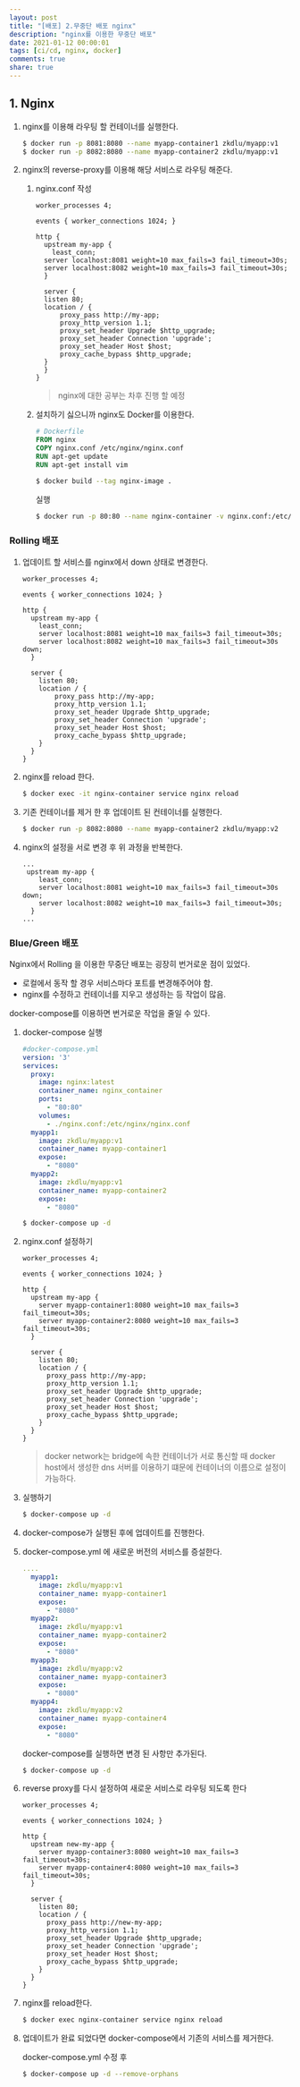 ```yaml
---
layout: post
title: "[배포] 2.무중단 배포 nginx"
description: "nginx를 이용한 무중단 배포"
date: 2021-01-12 00:00:01
tags: [ci/cd, nginx, docker]
comments: true
share: true
---
```


## 1. Nginx

1. nginx를 이용해 라우팅 할 컨테이너를 실행한다.

   ```bash
   $ docker run -p 8081:8080 --name myapp-container1 zkdlu/myapp:v1
   $ docker run -p 8082:8080 --name myapp-container2 zkdlu/myapp:v1
   ```

2. nginx의 reverse-proxy를 이용해 해당 서비스로 라우팅 해준다.

   1. nginx.conf 작성

      ```nginx
      worker_processes 4; 
      
      events { worker_connections 1024; } 
      
      http { 
        upstream my-app { 
          least_conn; 
      	server localhost:8081 weight=10 max_fails=3 fail_timeout=30s; 
      	server localhost:8082 weight=10 max_fails=3 fail_timeout=30s; 
        } 
      	
        server { 
      	listen 80; 
      	location / { 
      		proxy_pass http://my-app; 
      		proxy_http_version 1.1; 
      		proxy_set_header Upgrade $http_upgrade; 
      		proxy_set_header Connection 'upgrade'; 
      		proxy_set_header Host $host; 
      		proxy_cache_bypass $http_upgrade; 
      	} 
        }
      }
      ```

      > nginx에 대한 공부는 차후 진행 할 예정

   2. 설치하기 싫으니까 nginx도 Docker를 이용한다.

      ```dockerfile
      # Dockerfile
      FROM nginx 
      COPY nginx.conf /etc/nginx/nginx.conf
      RUN apt-get update
      RUN apt-get install vim
      ```

      ```bash
      $ docker build --tag nginx-image .
      ```

      실행

      ```bash
      $ docker run -p 80:80 --name nginx-container -v nginx.conf:/etc/nginx/nginx.conf  nginx-image
      ```


### Rolling 배포

1. 업데이트 할 서비스를 nginx에서 down 상태로 변경한다.

   ```nginx
   worker_processes 4; 
   
   events { worker_connections 1024; } 
   
   http { 
     upstream my-app { 
       least_conn; 
       server localhost:8081 weight=10 max_fails=3 fail_timeout=30s; 
       server localhost:8082 weight=10 max_fails=3 fail_timeout=30s down; 
     } 
   
     server { 
       listen 80; 
       location / { 
           proxy_pass http://my-app; 
           proxy_http_version 1.1; 
           proxy_set_header Upgrade $http_upgrade; 
           proxy_set_header Connection 'upgrade'; 
           proxy_set_header Host $host; 
           proxy_cache_bypass $http_upgrade; 
       } 
     }
   }
   ```

2. nginx를 reload 한다.

   ```bash
   $ docker exec -it nginx-container service nginx reload
   ```

3. 기존 컨테이너를 제거 한 후 업데이트 된 컨테이너를 실행한다.

   ```bash
   $ docker run -p 8082:8080 --name myapp-container2 zkdlu/myapp:v2
   ```

4. nginx의 설정을 서로 변경 후 위 과정을 반복한다.

   ```nginx
   ...
    upstream my-app { 
       least_conn; 
       server localhost:8081 weight=10 max_fails=3 fail_timeout=30s down; 
       server localhost:8082 weight=10 max_fails=3 fail_timeout=30s; 
     } 
   ...
   ```

   

### Blue/Green 배포

Nginx에서 Rolling 을 이용한 무중단 배포는 굉장히 번거로운 점이 있었다. 

- 로컬에서 동작 할 경우 서비스마다 포트를 변경해주어야 함.
- nginx를 수정하고 컨테이너를 지우고 생성하는 등 작업이 많음.

docker-compose를 이용하면 번거로운 작업을 줄일 수 있다.

1. docker-compose 실행

   ```yaml
   #docker-compose.yml
   version: '3'
   services:
     proxy:
       image: nginx:latest
       container_name: nginx_container
       ports: 
         - "80:80"
       volumes:
         - ./nginx.conf:/etc/nginx/nginx.conf
     myapp1:
       image: zkdlu/myapp:v1
       container_name: myapp-container1
       expose:
         - "8080"
     myapp2:
       image: zkdlu/myapp:v1
       container_name: myapp-container2
       expose:
         - "8080"
   ```

   ```bash
   $ docker-compose up -d
   ```

2. nginx.conf 설정하기

   ```nginx
   worker_processes 4; 
   
   events { worker_connections 1024; } 
   
   http { 
     upstream my-app { 
       server myapp-container1:8080 weight=10 max_fails=3 fail_timeout=30s; 
       server myapp-container2:8080 weight=10 max_fails=3 fail_timeout=30s; 
     } 
   	
     server { 
       listen 80; 
       location / { 
         proxy_pass http://my-app; 
         proxy_http_version 1.1; 
         proxy_set_header Upgrade $http_upgrade; 
         proxy_set_header Connection 'upgrade'; 
         proxy_set_header Host $host; 
         proxy_cache_bypass $http_upgrade; 
       } 
     }
   }
   ```

   > docker network는 bridge에 속한 컨테이너가 서로 통신할 때 docker host에서 생성한 dns 서버를 이용하기 떄문에 컨테이너의 이름으로 설정이 가능하다.

3. 실행하기

   ```bash
   $ docker-compose up -d
   ```

4. docker-compose가 실행된 후에 업데이트를 진행한다.

5. docker-compose.yml 에 새로운 버전의 서비스를 증설한다.

   ```yaml
   ....
     myapp1:
       image: zkdlu/myapp:v1
       container_name: myapp-container1
       expose:
         - "8080"
     myapp2:
       image: zkdlu/myapp:v1
       container_name: myapp-container2
       expose:
         - "8080"
     myapp3:
       image: zkdlu/myapp:v2
       container_name: myapp-container3
       expose:
         - "8080"
     myapp4:
       image: zkdlu/myapp:v2
       container_name: myapp-container4
       expose:
         - "8080"      
   ```

   docker-compose를 실행하면 변경 된 사항만 추가된다.

   ```bash
   $ docker-compose up -d
   ```

6. reverse proxy를 다시 설정하여 새로운 서비스로 라우팅 되도록 한다

   ```nginx
   worker_processes 4; 
   
   events { worker_connections 1024; } 
   
   http { 
     upstream new-my-app { 
       server myapp-container3:8080 weight=10 max_fails=3 fail_timeout=30s; 
       server myapp-container4:8080 weight=10 max_fails=3 fail_timeout=30s; 
     } 	
       
     server { 
       listen 80; 
       location / { 
         proxy_pass http://new-my-app; 
         proxy_http_version 1.1; 
         proxy_set_header Upgrade $http_upgrade; 
         proxy_set_header Connection 'upgrade'; 
         proxy_set_header Host $host; 
         proxy_cache_bypass $http_upgrade; 
       } 
     }
   }
   ```

7. nginx를 reload한다.

   ```bash
   $ docker exec nginx-container service nginx reload
   ```

8. 업데이트가 완료 되었다면 docker-compose에서 기존의 서비스를 제거한다.

   docker-compose.yml 수정 후

   ```bash
   $ docker-compose up -d --remove-orphans
   ```
